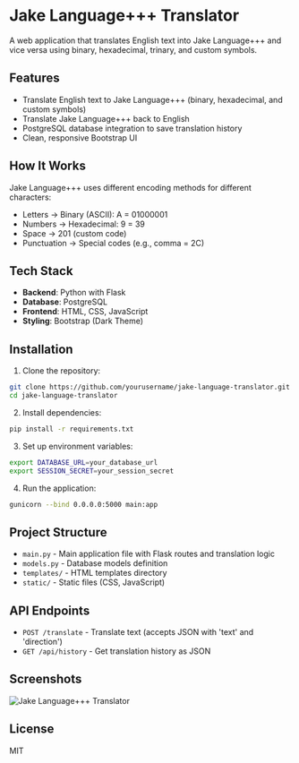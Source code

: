 # Jake Language+++ Translator

A web application that translates English text into Jake Language+++ and vice versa using binary, hexadecimal, trinary, and custom symbols.

## Features

- Translate English text to Jake Language+++ (binary, hexadecimal, and custom symbols)
- Translate Jake Language+++ back to English
- PostgreSQL database integration to save translation history
- Clean, responsive Bootstrap UI

## How It Works

Jake Language+++ uses different encoding methods for different characters:
- Letters → Binary (ASCII): A = 01000001
- Numbers → Hexadecimal: 9 = 39
- Space → 201 (custom code)
- Punctuation → Special codes (e.g., comma = 2C)

## Tech Stack

- **Backend**: Python with Flask
- **Database**: PostgreSQL
- **Frontend**: HTML, CSS, JavaScript
- **Styling**: Bootstrap (Dark Theme)

## Installation

1. Clone the repository:
```bash
git clone https://github.com/yourusername/jake-language-translator.git
cd jake-language-translator
```

2. Install dependencies:
```bash
pip install -r requirements.txt
```

3. Set up environment variables:
```bash
export DATABASE_URL=your_database_url
export SESSION_SECRET=your_session_secret
```

4. Run the application:
```bash
gunicorn --bind 0.0.0.0:5000 main:app
```

## Project Structure

- `main.py` - Main application file with Flask routes and translation logic
- `models.py` - Database models definition
- `templates/` - HTML templates directory
- `static/` - Static files (CSS, JavaScript)

## API Endpoints

- `POST /translate` - Translate text (accepts JSON with 'text' and 'direction')
- `GET /api/history` - Get translation history as JSON

## Screenshots

![Jake Language+++ Translator](https://via.placeholder.com/800x450.png?text=Jake+Language+++Translator)

## License

MIT